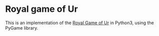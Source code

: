 # Royal game of Ur

This is an implementation of the [Royal Game of Ur](https://en.wikipedia.org/wiki/Royal_Game_of_Ur) in Python3, using the PyGame library. 